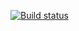 [![Build status](https://ci.appveyor.com/api/projects/status/n5jknc4e0hvs11ym/branch/master?svg=true)](https://ci.appveyor.com/project/KonstaMonte/postman-echo/branch/master)
